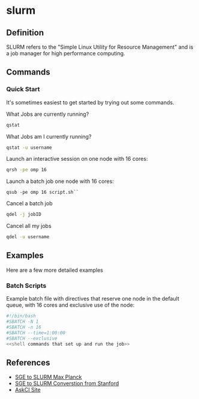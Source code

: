 # slurm

## Definition

<span id='question-what-does-slurm-mean'></span> SLURM refers to the "Simple Linux Utility for Resource Management" and is a job manager for high performance computing.

## Commands

### Quick Start

<span id='question-what-are-commands-to-get-started-with-slurm'></span> It's sometimes easiest to get started by trying out some commands.

What Jobs are currently running?
```bash
qstat
```

What Jobs am I currently running?

```bash
qstat -u username
```

Launch an interactive session on one node with 16 cores:
```bash
qrsh -pe omp 16
```

Launch a batch job one node with 16 cores:
```bsah
qsub -pe omp 16 script.sh``
```

Cancel a batch job
```bash
qdel -j jobID
```

Cancel all my jobs

```bash
qdel -u username
```

## Examples

Here are a few more detailed examples

### Batch Scripts

Example batch file with directives that reserve one node in the default queue, with 16 cores and exclusive use of the node:

<span id="example-sbatch-with-one-node-default-queue"></span>
```bash
#!/bin/bash
#SBATCH -N 1
#SBATCH -n 16
#SBATCH --time=1:00:00
#SBATCH --exclusive
<<shell commands that set up and run the job>>
```


## References

<span id='question-how-do-i-transition-from-sun-grid-engine-to-slurm'></span>


 - [SGE to SLURM Max Planck](https://www.mpcdf.mpg.de/services/computing/linux/migration-from-sge-to-slurm)
 - [SGE to SLURM Converstion from Stanford](https://srcc.stanford.edu/sge-slurm-conversion)
 - [AskCI Site](https://ask.ci)

